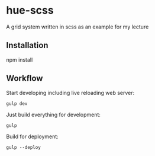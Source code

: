# hue-scss

A grid system written in scss as an example for my lecture

## Installation

npm install

## Workflow

Start developing including live reloading web server:

```gulp dev```

Just build everything for development:

```gulp```

Build for deployment:

```gulp --deploy```